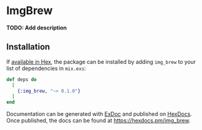 # ImgBrew

**TODO: Add description**

## Installation

If [available in Hex](https://hex.pm/docs/publish), the package can be installed
by adding `img_brew` to your list of dependencies in `mix.exs`:

```elixir
def deps do
  [
    {:img_brew, "~> 0.1.0"}
  ]
end
```

Documentation can be generated with [ExDoc](https://github.com/elixir-lang/ex_doc)
and published on [HexDocs](https://hexdocs.pm). Once published, the docs can
be found at <https://hexdocs.pm/img_brew>.

